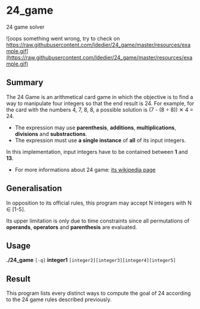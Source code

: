 # 24_game
24 game solver

![oops something went wrong, try to check on https://raw.githubusercontent.com/ldedier/24_game/master/resources/example.gif](https://raw.githubusercontent.com/ldedier/24_game/master/resources/example.gif)

## Summary

The 24 Game is an arithmetical card game in which the objective is to find a way to manipulate four integers so that the end result is 24. For example, for the card with the numbers 4, 7, 8, 8, a possible solution is (7 - (8 ÷ 8)) ✕ 4 = 24.

* The expression may use **parenthesis**, **additions**, **multiplications**, **divisions** and **substractions**.
* The expression must use **a single instance** of **all** of its input integers.

In this implementation, input integers have to be contained between **1** and **13**.
* For more informations about 24 game: [its wikipedia page](https://en.wikipedia.org/wiki/24_Game)


## Generalisation

In opposition to its official rules, this program may accept N integers with N ∈ [1-5].

Its upper limitation is only due to time constraints since all permutations of **operands**, **operators** and **parenthesis** are evaluated.

## Usage

**./24_game** `[-q]` **integer1** `[integer2][integer3][integer4][integer5]` 

## Result

This program lists every distinct ways to compute the goal of 24 according to the 24 game rules described previously.
